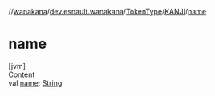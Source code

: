 //[wanakana](../../../index.md)/[dev.esnault.wanakana](../../index.md)/[TokenType](../index.md)/[KANJI](index.md)/[name](name.md)



# name  
[jvm]  
Content  
val [name](name.md): [String](https://kotlinlang.org/api/latest/jvm/stdlib/kotlin/-string/index.html)  



